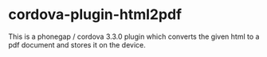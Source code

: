 cordova-plugin-html2pdf
=======================

This is a phonegap / cordova 3.3.0 plugin which converts the given html to a pdf document and stores it on the device.
